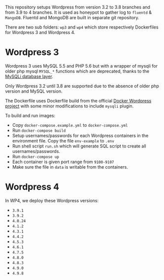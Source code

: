 This repository setups Wordpress from version 3.2 to 3.8 branches and from 3.9 to 4 branches. It is used as honeypot to gather log to `fluentd` & `MangoDB`. Fluentd and MongoDB are built in separate git repository.

There are two sub folders: `wp3` and `wp4` which store respectively Dockerfiles for Wordpress 3 and Wordpress 4.

# Wordpress 3

Wordpress 3 uses MySQL 5.5 and PHP 5.6 but with a wrapper of mysqli for older php mysql `MYSQL_*` functions which are deprecated, thanks to the [MySQLi database layer](https://wordpress.org/plugins/mysqli "").

Only Wordpress 3.2 until 3.8 are supported due to the absence of older php version and MySQL version.

The Dockerfile uses Dockerfile build from the official [Docker Wordpress project](https://github.com/docker-library/wordpress "") with some minor modifications to include `mysqli` plugin.

To build and run images:
- Copy `docker-compose.example.yml` to `docker-compose.yml`
- Run `docker-compose build`
- Setup usernames/passwords for each Wordpress containers in the environment file. Copy the file `env-example` to `.env`
- Run shell script `run.sh` which will generate SQL script to create all usernames/passwords.
- Run `docker-compose up`
- Each container is given port range from `9100-9107`
- Make sure the file in `data` is writable from the containers.

# Wordpress 4

In WP4, we deploy these Wordpress versions:

- `3.9.1`
- `3.9.2`
- `4.0.24`
- `4.1.2`
- `4.3.1`
- `4.4.2`
- `4.5.3`
- `4.6.1`
- `4.7.5`
- `4.8.0`
- `4.8.3`
- `4.9.0`
- `4.9.8`